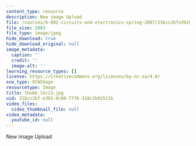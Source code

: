 ```yaml
---
content_type: resource
description: New image Upload
file: /courses/6-002-circuits-and-electronics-spring-2007/21bcc2bfe3920c9877f6310c2b92511b_thumb_lec13.jpg
file_size: 2883
file_type: image/jpeg
hide_download: true
hide_download_original: null
image_metadata:
  caption: ''
  credit: ''
  image-alt: ''
learning_resource_types: []
license: https://creativecommons.org/licenses/by-nc-sa/4.0/
ocw_type: OCWImage
resourcetype: Image
title: thumb_lec13.jpg
uid: 21bcc2bf-e392-0c98-77f6-310c2b92511b
video_files:
  video_thumbnail_file: null
video_metadata:
  youtube_id: null
---
```

New image Upload